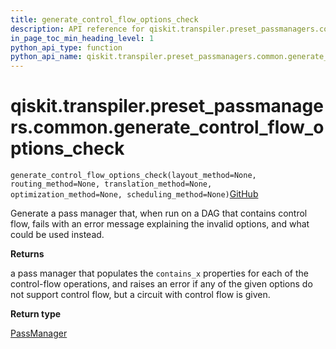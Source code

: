 ```yaml
---
title: generate_control_flow_options_check
description: API reference for qiskit.transpiler.preset_passmanagers.common.generate_control_flow_options_check
in_page_toc_min_heading_level: 1
python_api_type: function
python_api_name: qiskit.transpiler.preset_passmanagers.common.generate_control_flow_options_check
---
```


# qiskit.transpiler.preset\_passmanagers.common.generate\_control\_flow\_options\_check

<span id="qiskit.transpiler.preset_passmanagers.common.generate_control_flow_options_check" />

`generate_control_flow_options_check(layout_method=None, routing_method=None, translation_method=None, optimization_method=None, scheduling_method=None)`[GitHub](https://github.com/qiskit/qiskit/tree/stable/0.41/qiskit/transpiler/preset_passmanagers/common.py "view source code")

Generate a pass manager that, when run on a DAG that contains control flow, fails with an error message explaining the invalid options, and what could be used instead.

**Returns**

a pass manager that populates the `contains_x` properties for each of the control-flow operations, and raises an error if any of the given options do not support control flow, but a circuit with control flow is given.

**Return type**

[PassManager](qiskit.transpiler.PassManager "qiskit.transpiler.PassManager")

